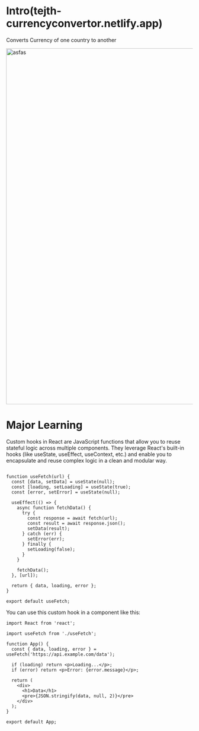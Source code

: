 # Intro(tejth-currencyconvertor.netlify.app)
<p> Converts Currency of one country to another</p>
<img width="959" alt="asfas" src="https://github.com/tejth/ReactjS/assets/110801292/38d69b3b-ed85-461c-9d10-c7d76b95f4fd">



# Major Learning
Custom hooks in React are JavaScript functions that allow you to reuse stateful logic across multiple components. They leverage React's built-in hooks (like useState, useEffect, useContext, etc.) and enable you to encapsulate and reuse complex logic in a clean and modular way.

``` import { useState, useEffect } from 'react';

function useFetch(url) {
  const [data, setData] = useState(null);
  const [loading, setLoading] = useState(true);
  const [error, setError] = useState(null);

  useEffect(() => {
    async function fetchData() {
      try {
        const response = await fetch(url);
        const result = await response.json();
        setData(result);
      } catch (err) {
        setError(err);
      } finally {
        setLoading(false);
      }
    }

    fetchData();
  }, [url]);

  return { data, loading, error };
}

export default useFetch;
  ```
You can use this custom hook in a component like this:

```
import React from 'react';                    
  
import useFetch from './useFetch';

function App() {
  const { data, loading, error } = useFetch('https://api.example.com/data');

  if (loading) return <p>Loading...</p>;
  if (error) return <p>Error: {error.message}</p>;

  return (
    <div>
      <h1>Data</h1>
      <pre>{JSON.stringify(data, null, 2)}</pre>
    </div>
  );
}

export default App;
 ```
  
